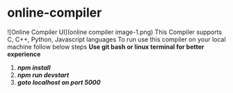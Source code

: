 # online-compiler
![Online Compiler UI](online compiler image-1.png)
This Compiler supports C, C++, Python, Javascript languages
To run use this compiler on your local machine follow below steps
**Use git bash or linux terminal for better experience**

1) **_npm install_**
2) **_npm run devstart_**
3) **_goto localhost on port 5000_**
